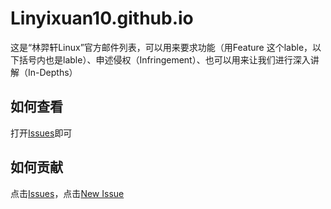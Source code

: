 # Linyixuan10.github.io
这是“林羿轩Linux”官方邮件列表，可以用来要求功能（用Feature 这个lable，以下括号内也是lable）、申述侵权（Infringement）、也可以用来让我们进行深入讲解（In-Depths）
## 如何查看
打开[Issues](https://github.com/Linyixuan10/Linyixuan10.github.io/issues)即可
## 如何贡献
点击[Issues](https://github.com/Linyixuan10/Linyixuan10.github.io/issues)，点击[New Issue](https://github.com/Linyixuan10/Linyixuan10.github.io/issues/new/)
